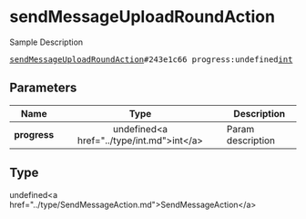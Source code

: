 # sendMessageUploadRoundAction

Sample Description

<pre>
<a href="../constructor/sendMessageUploadRoundAction.md">sendMessageUploadRoundAction</a>#243e1c66 progress:undefined<a href="../type/int.md">int</a> = undefined<a href="../type/SendMessageAction.md">SendMessageAction</a>;
</pre>

## Parameters

| Name | Type | Description |
|------|:----:|-------------|
| **progress** | undefined&lt;a href=&#34;../type/int.md&#34;&gt;int&lt;/a&gt; | Param description |

## Type

undefined&lt;a href=&#34;../type/SendMessageAction.md&#34;&gt;SendMessageAction&lt;/a&gt;
